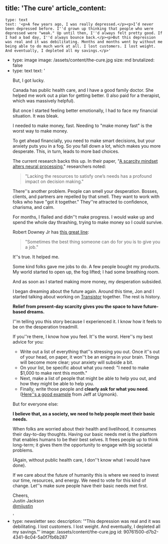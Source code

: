 title: 'The cure'
article_content:
  -
    type: text
    text: '<p>A few years ago, I was really depressed.</p><p>I’d never been depressed before. I''d grown up thinking that people who were depressed were "weak." Up until then, I''d always felt pretty good. If I had a bad day, I''d always bounce back.</p><p>But this depression was real and it was debilitating. Months and months went by without me being able to do much work at all. I lost customers. I lost weight. And eventually, I depleted all my savings.</p>'
  -
    type: image
    image: /assets/content/the-cure.jpg
    size: md
    brutalized: false
  -
    type: text
    text: '<p>But, I got lucky.</p><p>Canada has public health care, and I have a good family doctor. She helped me work out a plan for getting better. (I also paid for a therapist, which was massively helpful).</p><p>But once I started feeling better emotionally, I had to face my financial situation. It was bleak.</p><p>I needed to make money, fast. Needing to "make money fast" is the worst way to make money.</p><p>To get ahead financially, you need to make smart decisions, but your anxiety puts you in a fog. So you fall down a lot, which makes you more desperate. This, in turn, leads to more bad choices.</p><p>The current research backs this up. In their paper, "<a href="https://www.ncbi.nlm.nih.gov/pmc/articles/PMC6575633/" target="_blank" rel="noopener noreferrer">A scarcity mindset alters neural processing</a>," researchers noted:</p><blockquote><p>"Lacking the resources to satisfy one’s needs has a profound impact on decision making."</p></blockquote><p>There''s another problem. People can smell your desperation. Bosses, clients, and partners are repelled by that smell. They want to work with folks who have "got it together." They''re attracted to confidence, charisma, and calm.</p><p>For months, I flailed and didn''t make progress. I would wake up and spend the whole day thrashing, trying to make money so I could survive.</p><p>Robert Downey Jr has&nbsp;<a href="https://twitter.com/mijustin/status/1251555726322892800" target="_blank" rel="noopener noreferrer">this great line</a>:</p><blockquote><p>"Sometimes the best thing someone can do for you is to give you a job."</p></blockquote><p>It''s true. It helped me.</p><p>Some kind folks gave me jobs to do. A few people bought my products. My world started to open up, the fog lifted; I had some breathing room.</p><p>And as soon as I started making more money, my desperation subsided.</p><p>I began dreaming about the future again. Around this time, Jon and I started talking about working on&nbsp;<a href="https://transistor.fm/?via=justin" target="_blank" rel="noopener noreferrer">Transistor</a>&nbsp;together. The rest is history.</p><p><strong>Relief from present-day scarcity gives you the space to have future-based dreams.</strong></p><p>I''m telling you this story because I experienced it. I know how it feels to be on the desperation treadmill.</p><p>If you''re there, I know how you feel. It''s the worst. Here''s my best advice for you:</p><ul><li>Write out a list of everything that''s stressing you out. Once it''s out of your head, on paper, it won''t be an enigma in your brain. Things will become more clear; your anxiety will subside a bit.</li><li>On your list, be specific about what you need: "I need to make $1,000 to make rent this month."</li><li>Next, make a list of people that might be able to help you out, and how they might be able to help you.</li><li>Finally, write those people and&nbsp;<strong>clearly ask for what you need</strong>. (<a href="https://manage.kmail-lists.com/subscriptions/web-view?a=aVinKJ&amp;c=A7KHyn&amp;r=pUKas84&amp;m=JuByd4&amp;k=ed1fcd24dbdccfe5f7fb5e3ab6e807d7" target="_blank" rel="noopener noreferrer">Here''s a good example</a>&nbsp;from Jeff at Ugmonk).</li></ul><p>But for everyone else:</p><p><strong>I believe that, as a society, we need to help people meet their basic needs.</strong></p><p>When folks are worried about their health and livelihood, it consumes their day-to-day thoughts. Having our basic needs met is the platform that enables humans to be their best selves. It frees people up to think long-term; it gives them the opportunity to engage with big societal problems.</p><p>(Again, without public health care, I don''t know what I would have done).</p><p>If we care about the future of humanity this is where we need to invest our time, resources, and energy. We need to vote for this kind of change. Let''s make sure people have their basic needs met first.</p><p>Cheers,<br>Justin Jackson<br>​<a href="https://twitter.com/mijustin" target="_blank" rel="noopener noreferrer">@mijustin</a></p>'
  -
    type: newsletter
seo:
  description: '"This depression was real and it was debilitating. I lost customers. I lost weight. And eventually, I depleted all my savings."'
  image: /assets/content/the-cure.jpg
id: 90761500-d7b2-4341-8c04-5a0f7fb6b287
